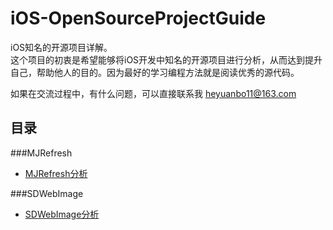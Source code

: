 # iOS-OpenSourceProjectGuide 
iOS知名的开源项目详解。         
这个项目的初衷是希望能够将iOS开发中知名的开源项目进行分析，从而达到提升自己，帮助他人的目的。因为最好的学习编程方法就是阅读优秀的源代码。  
  
如果在交流过程中，有什么问题，可以直接联系我 heyuanbo11@163.com

目录	
-- 	
###MJRefresh

- [MJRefresh分析](https://github.com/Hunter-HYB/iOS-OpenSourceProjectGuide/blob/master/MJRefresh%E5%88%86%E6%9E%90.md)

###SDWebImage
- [SDWebImage分析](https://github.com/Hunter-HYB/iOS-OpenSourceProjectGuide/blob/master/SDWebImage%E5%88%86%E6%9E%90.md)